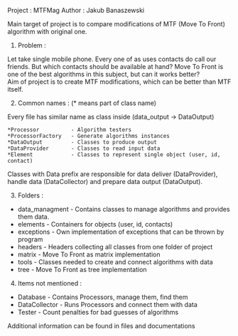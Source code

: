 Project	: MTFMag
Author 	: Jakub Banaszewski

Main target of project is to compare modifications of MTF (Move To Front) 
algorithm with original one.

1. Problem :

Let take single mobile phone. Every one of as uses contacts do call our friends. But which contacts
should be available at hand? Move To Front is one of the best algorithms in this subject, but can it works better?  
Aim of project is to create MTF modifications, which can be better than MTF itself.

2. Common names : (* means part of class name)

Every file has similar name as class inside (data_output -> DataOutput)

	*Processor 			- Algorithm testers
	*ProcessorFactory 	- Generate algorithms instances
	*DataOutput 		- Classes to produce output
	*DataProvider 		- Classes to read input data
	*Element			- Classes to represent single object (user, id, contact)
	  

Classes with Data prefix are responsible for data deliver (DataProvider), handle data (DataCollector)
and prepare data output (DataOutput).

3. Folders :

- data_managment - Contains classes to manage algorithms and provides them data.
- elements 		 - Containers for objects (user, id, contacts) 
- exceptions 	 - Own implementation of exceptions that can be thrown by program
- headers		 - Headers collecting all classes from one folder of project
- matrix		 - Move To Front as matrix implementation
- tools			 - Classes needed to create and connect algorithms with data
- tree			 - Move To Front as tree implementation

4. Items not mentioned :

- Database		 - Contains Processors, manage them, find them
- DataCollector	 - Runs Processors and connect them with data
- Tester		 - Count penalties for bad guesses of algorithms

Additional information can be found in files and documentations